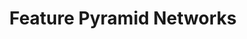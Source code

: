 ---
layout: posts
title: "Feature Pyramid Networks"
sidebar:
  nav: "docs"

use_math: true
excerpt: "Feature Pyramid Networks"
header:
  overlay_image: /assets/images/2021-10-01-FPN.jpg
  overlay_filter: 0.5
  caption: "Photo credit: [**Unsplash**](https://unsplash.com/photos/ZiQkhI7417A)"
---